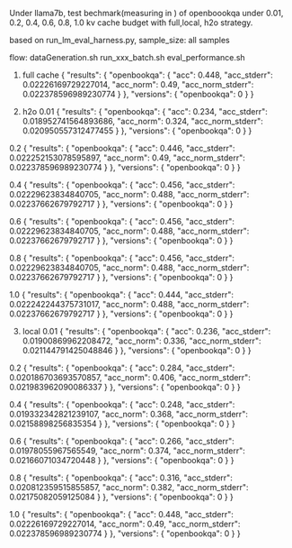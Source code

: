 Under llama7b, test bechmark(measuring in ) of openboookqa under 0.01, 0.2, 0.4, 0.6, 0.8, 1.0 kv cache budget with full,local, h2o strategy.

based on run_lm_eval_harness.py,  sample_size: all samples

flow:
dataGeneration.sh
run_xxx_batch.sh
eval_performance.sh

1. full cache
{
  "results": {
    "openbookqa": {
      "acc": 0.448,
      "acc_stderr": 0.02226169729227014,
      "acc_norm": 0.49,
      "acc_norm_stderr": 0.022378596989230774
    }
  },
  "versions": {
    "openbookqa": 0
  }
}

2. h2o
0.01
{
  "results": {
    "openbookqa": {
      "acc": 0.234,
      "acc_stderr": 0.018952741564893686,
      "acc_norm": 0.324,
      "acc_norm_stderr": 0.020950557312477455
    }
  },
  "versions": {
    "openbookqa": 0
  }
}


0.2
{
  "results": {
    "openbookqa": {
      "acc": 0.446,
      "acc_stderr": 0.022252153078595897,
      "acc_norm": 0.49,
      "acc_norm_stderr": 0.022378596989230774
    }
  },
  "versions": {
    "openbookqa": 0
  }
}


0.4
{
  "results": {
    "openbookqa": {
      "acc": 0.456,
      "acc_stderr": 0.02229623834840705,
      "acc_norm": 0.488,
      "acc_norm_stderr": 0.02237662679792717
    }
  },
  "versions": {
    "openbookqa": 0
  }
}


0.6
{
  "results": {
    "openbookqa": {
      "acc": 0.456,
      "acc_stderr": 0.02229623834840705,
      "acc_norm": 0.488,
      "acc_norm_stderr": 0.02237662679792717
    }
  },
  "versions": {
    "openbookqa": 0
  }
}



0.8
{
  "results": {
    "openbookqa": {
      "acc": 0.456,
      "acc_stderr": 0.02229623834840705,
      "acc_norm": 0.488,
      "acc_norm_stderr": 0.02237662679792717
    }
  },
  "versions": {
    "openbookqa": 0
  }
}


1.0
{
  "results": {
    "openbookqa": {
      "acc": 0.444,
      "acc_stderr": 0.022242244375731017,
      "acc_norm": 0.488,
      "acc_norm_stderr": 0.02237662679792717
    }
  },
  "versions": {
    "openbookqa": 0
  }
}


3. local
0.01
{
  "results": {
    "openbookqa": {
      "acc": 0.236,
      "acc_stderr": 0.01900869962208472,
      "acc_norm": 0.336,
      "acc_norm_stderr": 0.021144791425048846
    }
  },
  "versions": {
    "openbookqa": 0
  }
}


0.2
{
  "results": {
    "openbookqa": {
      "acc": 0.284,
      "acc_stderr": 0.020186703693570857,
      "acc_norm": 0.406,
      "acc_norm_stderr": 0.021983962090086337
    }
  },
  "versions": {
    "openbookqa": 0
  }
}


0.4
{
  "results": {
    "openbookqa": {
      "acc": 0.248,
      "acc_stderr": 0.019332342821239107,
      "acc_norm": 0.368,
      "acc_norm_stderr": 0.02158898256835354
    }
  },
  "versions": {
    "openbookqa": 0
  }
}


0.6
{
  "results": {
    "openbookqa": {
      "acc": 0.266,
      "acc_stderr": 0.01978055967565549,
      "acc_norm": 0.374,
      "acc_norm_stderr": 0.02166071034720448
    }
  },
  "versions": {
    "openbookqa": 0
  }
}


0.8
{
  "results": {
    "openbookqa": {
      "acc": 0.316,
      "acc_stderr": 0.020812359515855857,
      "acc_norm": 0.382,
      "acc_norm_stderr": 0.02175082059125084
    }
  },
  "versions": {
    "openbookqa": 0
  }
}


1.0
{
  "results": {
    "openbookqa": {
      "acc": 0.448,
      "acc_stderr": 0.02226169729227014,
      "acc_norm": 0.49,
      "acc_norm_stderr": 0.022378596989230774
    }
  },
  "versions": {
    "openbookqa": 0
  }
}
